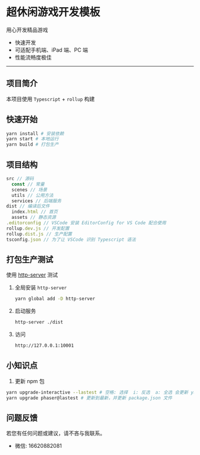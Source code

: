 # 超休闲游戏开发模板

用心开发精品游戏

- 快速开发
- 可适配手机端、iPad 端、PC 端
- 性能流畅度极佳

---

## 项目简介

本项目使用 `Typescript` + `rollup` 构建

## 快速开始

```bash
yarn install # 安装依赖
yarn start # 本地运行
yarn build # 打包生产
```

## 项目结构

```typescript
src // 源码
  const // 常量
  scenes // 场景
  utils // 公用方法
  services // 后端服务
dist // 编译后文件
  index.html // 首页
  assets // 静态资源
.editorconfig // VSCode 安装 EditorConfig for VS Code 配合使用
rollup.dev.js // 开发配置
rollup.dist.js // 生产配置
tsconfig.json // 为了让 VSCode 识别 Typescript 语法
```

## 打包生产测试

使用 [http-server](https://github.com/http-party/http-server#readme) 测试

1. 全局安装 `http-server`

   ```bash
   yarn global add -D http-server
   ```

1. 启动服务

   ```bash
   http-server ./dist
   ```

1. 访问

   ```bash
   http://127.0.0.1:10001
   ```
## 小知识点

1. 更新 npm 包

  ```bash
  yarn upgrade-interactive --lastest # 空格: 选择  i: 反选  a: 全选 会更新 yarn.lock 文件，不会更新package.json文件
  yarn upgrade phaser@lastest # 更新到最新，并更新 package.json 文件
  ```

## 问题反馈

若您有任何问题或建议，请不吝与我联系。

- 微信: 16620882081
